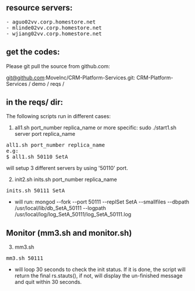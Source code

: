 

## resource servers:
<pre>
- aguo02vv.corp.homestore.net
- mlinde02vv.corp.homestore.net
- wjiang02vv.corp.homestore.net 
</pre>  
  

## get the codes:
Please git pull the source from github.com:


git@github.com:MoveInc/CRM-Platform-Services.git: CRM-Platform-Services / demo / reqs /


## in the reqs/ dir:

The following scripts run in different cases:

1) all1.sh port_number replica_name
or more specific:
sudo ./start1.sh server port replica_name
<pre>
all1.sh port_number replica_name
e.g:
$ all1.sh 50110 SetA
</pre>
will setup 3 different servers by using '50110' port.

2) init2.sh
inits.sh port_number replica_name
<pre>
inits.sh 50111 SetA
</pre>
- will run:
 mongod --fork --port 50111 --replSet SetA --smallfiles --dbpath /usr/local/lib/db_SetA_50111 --logpath /usr/local/log/log_SetA_50111/log_SetA_50111.log
 
 
## Monitor (mm3.sh and monitor.sh)
3) mm3.sh
<pre>
mm3.sh 50111
</pre>
- will loop 30 seconds to check the init status.
If it is done, the script will return the final rs.stauts(), if not, will display the un-finished message and quit within 30 seconds.
